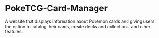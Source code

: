 # PokeTCG-Card-Manager
A website that displays information about Pokémon cards and giving users the option to catalog their cards, create decks and collections, and other features.
